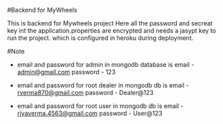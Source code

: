 #Backend for MyWheels

This is backend for Mywheels project 
Here all the password and secreat key int the application.properties are encrypted and needs a jasypt key to run the project. which is configured in heroku during deployment.

#Note 
- email and password for admin in mongodb database is 
email - admin@gmail.com 
password - 123

- email and password for root dealer in mongodb db is
email - rverma870@gmail.com 
password - Dealer@123

- email and password for root user in mongodb db is 
email - riyaverma.4563@gmail.com
password - User@123
